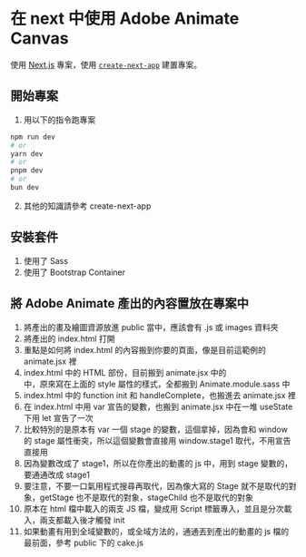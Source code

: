 # 在 next 中使用 Adobe Animate Canvas
使用 [Next.js](https://nextjs.org/) 專案，使用 [`create-next-app`](https://github.com/vercel/next.js/tree/canary/packages/create-next-app) 建置專案。

## 開始專案

1. 用以下的指令跑專案

```bash
npm run dev
# or
yarn dev
# or
pnpm dev
# or
bun dev
```
2. 其他的知識請參考 create-next-app

## 安裝套件
1. 使用了 Sass
2. 使用了 Bootstrap Container

## 將 Adobe Animate 產出的內容置放在專案中
1. 將產出的畫及繪圖資源放進 public 當中，應該會有 .js 或 images 資料夾
2. 將產出的 index.html 打開
3. 重點是如何將 index.html 的內容搬到你要的頁面，像是目前這範例的 animate.jsx 裡
4. index.html 中的 HTML 部份，目前搬到 animate.jsx 中的 <main> 中，原來寫在上面的 style 屬性的樣式，全都搬到 Animate.module.sass 中
5. index.html 中的 function init 和 handleComplete，也搬進去 animate.jsx 裡
6. 在 index.html 中用 var 宣告的變數，也搬到 animate.jsx 中在一堆 useState 下用 let 宣告了一次
7. 比較特別的是原本有 var 一個 stage 的變數，這個拿掉，因為會和 window 的 stage 屬性衝突，所以這個變數會直接用 window.stage1 取代，不用宣告直接用
8. 因為變數改成了 stage1，所以在你產出的動畫的 js 中，用到 stage 變數的，要通通改成 stage1
9. 要注意，不要一口氣用程式搜尋再取代，因為像大寫的 Stage 就不是取代的對象，getStage 也不是取代的對象，stageChild 也不是取代的對象
10. 原本在 html 檔中載入的兩支 JS 檔，變成用 Script 標籤專入，並且是分次載入，兩支都載入後才觸發 init
11. 如果動畫有用到全域變數的，或全域方法的，通通丟到產出的動畫的 js 檔的最前面，參考 public 下的 cake.js